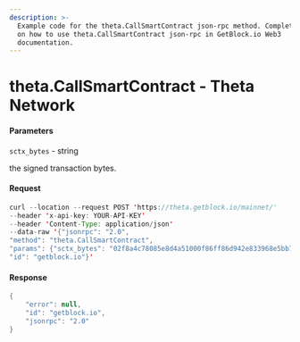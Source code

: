 ```yaml
---
description: >-
  Example code for the theta.CallSmartContract json-rpc method. Сomplete guide
  on how to use theta.CallSmartContract json-rpc in GetBlock.io Web3
  documentation.
---
```


# theta.CallSmartContract - Theta Network

#### Parameters

`sctx_bytes` - string

the signed transaction bytes.

#### Request

```java
curl --location --request POST 'https://theta.getblock.io/mainnet/' 
--header 'x-api-key: YOUR-API-KEY' 
--header 'Content-Type: application/json' 
--data-raw '{"jsonrpc": "2.0",
"method": "theta.CallSmartContract",
"params": {"sctx_bytes": "02f8a4c78085e8d4a51000f86ff86d942e833968e5bb786ae419c4d13189fb081cc43babd3888ac7230489e800008901158e46f1e875100016b841393e2eba6241482098cf11ef4dd869209d7ebd716397f3c862ca5b762bbf403006b1fa009786102383c408cabdf7450c1c73d4dd4a20d3b48a39a88ffe0ecb0e01eae9949f1233798e905e173560071255140b4a8abd3ec6d3888ac7230489e800008901158e460913d00000"},
"id": "getblock.io"}'
```

#### Response

```java
{
    "error": null,
    "id": "getblock.io",
    "jsonrpc": "2.0"
}
```
